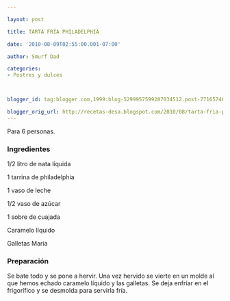 ```yaml
---

layout: post

title: TARTA FRÍA PHILADELPHIA

date: '2010-08-09T02:55:00.001-07:00'

author: Smurf Dad

categories:
- Postres y dulces



blogger_id: tag:blogger.com,1999:blog-5299957599287034512.post-7716574622178249141

blogger_orig_url: http://recetas-desa.blogspot.com/2010/08/tarta-fria-philadelphia.html
---
```


Para 6 personas.

<h3>Ingredientes</h3>

1/2 litro de nata líquida

1 tarrina de philadelphia

1 vaso de leche

1/2 vaso de azúcar

1 sobre de cuajada

Caramelo líquido

Galletas Maria

<h3>Preparación</h3>

Se bate todo y se pone a hervir. Una vez hervido se vierte en un molde al que hemos echado caramelo líquido y las galletas. Se deja enfríar en el frigorífico y se desmolda para servirla fría.